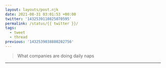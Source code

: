 ```yaml
---
layout: layouts/post.njk
date: 2021-08-31 03:01:53 +00:00
twitter: '1432539110825070595'
permalink: /status/{{ twitter }}/
tags: 
  - tweet
  - thread
previous: '1432539038880202756'
---
```


> What companies are doing daily naps

---
